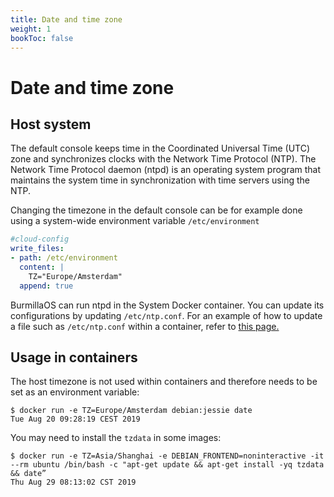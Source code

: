 ```yaml
---
title: Date and time zone
weight: 1
bookToc: false
---
```

# Date and time zone

## Host system
The default console keeps time in the Coordinated Universal Time (UTC) zone and synchronizes clocks with the Network Time Protocol (NTP). The Network Time Protocol daemon (ntpd) is an operating system program that maintains the system time in synchronization with time servers using the NTP.

Changing the timezone in the default console can be for example done using a system-wide environment variable `/etc/environment`
```yaml
#cloud-config
write_files:
- path: /etc/environment
  content: |
    TZ="Europe/Amsterdam"
  append: true
```

BurmillaOS can run ntpd in the System Docker container. You can update its configurations by updating `/etc/ntp.conf`. For an example of how to update a file such as `/etc/ntp.conf` within a container, refer to [this page.](/configuration/write-files/#writing-files-in-specific-system-services)

## Usage in containers

The host timezone is not used within containers and therefore needs to be set as an environment variable:
```shell
$ docker run -e TZ=Europe/Amsterdam debian:jessie date
Tue Aug 20 09:28:19 CEST 2019
```

You may need to install the `tzdata` in some images:

```shell
$ docker run -e TZ=Asia/Shanghai -e DEBIAN_FRONTEND=noninteractive -it --rm ubuntu /bin/bash -c "apt-get update && apt-get install -yq tzdata && date”
Thu Aug 29 08:13:02 CST 2019
```
